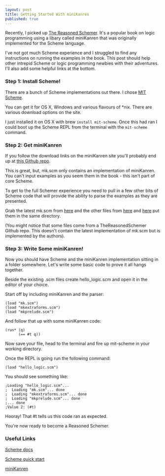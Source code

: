 ```yaml
---
layout: post
title: Getting Started With miniKanren
published: true
---
```


Recently, I picked up [The Reasoned Schemer](http://mitpress.mit.edu/books/reasoned-schemer). It's a popular book on logic programming using a libary called miniKanren that was originally implemented for the Scheme language.

I've not got much Scheme experience and I struggled to find any instructions on running the examples in the book. This post should help other intrepid Scheme or logic programming newbies with their adventures. I'll also add some helpful links at the bottom.

### Step 1: Install Scheme!

There are a bunch of Scheme implementations out there. I chose [MIT Scheme](http://www.gnu.org/software/mit-scheme/). 

You can get it for OS X, Windows and various flavours of *nix. There are various download options on the site.

I just installed it on OS X with brew ```install mit-scheme```. Once this had ran I could boot up the Scheme REPL from the terminal with the ```mit-scheme``` command.

### Step 2: Get miniKanren

If you follow the download links on the miniKanren site you'll probably end up at [this Github repo](https://github.com/miniKanren/miniKanren). 

This is great, but, mk.scm only contains an implementation of miniKanren. You can't input examples as you seem them in the book - this isn't part of core Scheme. 

To get to the full Schemer experience you need to pull in a few other bits of Scheme code that will provide the ability to parse the examples as they are presented.

Grab the latest mk.scm from [here](https://raw.githubusercontent.com/miniKanren/miniKanren/master/mk.scm) and the other files from [here](https://raw.githubusercontent.com/miniKanren/TheReasonedSchemer/master/mkextraforms.scm) and [here](https://raw.githubusercontent.com/miniKanren/TheReasonedSchemer/master/mkprelude.scm) put them in the same directory.

(You might notice that some files come from a TheReasonedSchemer Github repo. This doesn't contain the latest implementation of mk.scm but is implemented by the authors).

### Step 3: Write Some miniKanren!

Now you should have Scheme and the miniKanren implementation sitting in a folder somewhere. Let's write some basic code to prove it all hangs together. 

Beside the existing .scm files create hello_logic.scm and open it in the editor of your choice.

Start off by including miniKanren and the parser:

```
(load "mk.scm")
(load "mkextraforms.scm")
(load "mkprelude.scm")
```

And follow that up with some miniKanren code:

```
(run* (q)
      (== #t q))
```

Now save your file, head to the terminal and fire up mit-scheme in your working directory.

Once the REPL is going run the following command: 

```
(load "hello_logic.scm")
```

You should see something like:

```
;Loading "hello_logic.scm"...
;  Loading "mk.scm"... done
;  Loading "mkextraforms.scm"... done
;  Loading "mkprelude.scm"... done
;... done
;Value 2: (#t)
```

Hooray! That #t tells us this code ran as expected.

You're now ready to become a Reasoned Schemer.

### Useful Links

[Scheme docs](http://www.gnu.org/software/mit-scheme/documentation/mit-scheme-user/index.html#Top)

[Scheme quick start](http://www.cs.brandeis.edu/~jrieffel/cs21/quickstart.html)

[miniKanren](http://minikanren.org/)
